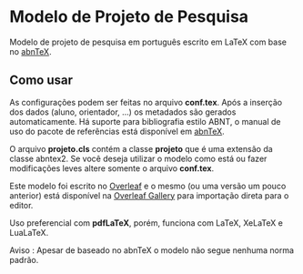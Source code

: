 # Modelo de Projeto de Pesquisa

Modelo de projeto de pesquisa em português escrito em LaTeX com base no [abnTeX](https://www.abntex.net.br/ "abnTeX").

## Como usar

As configurações podem ser feitas no arquivo **conf.tex**. Após a inserção dos dados (aluno, orientador, ...) os metadados são gerados automaticamente.
Há suporte para bibliografia estilo ABNT, o manual de uso do pacote de referências está disponível em [abnTeX](https://www.abntex.net.br/ "abnTeX").

O arquivo **projeto.cls** contém a classe **projeto** que é uma extensão da classe abntex2. Se você deseja utilizar o modelo como está ou fazer modificações leves altere somente o arquivo **conf.tex**.

Este modelo foi escrito no [Overleaf](https://www.overleaf.com "overleaf") e o mesmo (ou uma versão um pouco anterior) está disponível na [Overleaf Gallery](https://www.overleaf.com/latex/templates/modelo-de-projeto/cnjbcnddgqzt "modelo de projeto") para importação direta para o editor.

Uso preferencial com **pdfLaTeX**, porém, funciona com LaTeX, XeLaTeX e LuaLaTeX.

Aviso : Apesar de baseado no abnTeX o modelo não segue nenhuma norma padrão.
